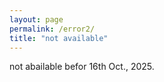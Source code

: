 ```yaml
---
layout: page
permalink: /error2/
title: "not available"
---
```


not abailable befor 16th Oct., 2025.